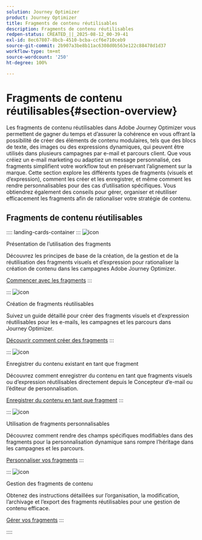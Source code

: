 ```yaml
---
solution: Journey Optimizer
product: Journey Optimizer
title: Fragments de contenu réutilisables
description: Fragments de contenu réutilisables
redpen-status: CREATED_||_2025-08-12_00-39-41
exl-id: 8ec67807-8bcb-4510-bcba-ccf6e710ceb9
source-git-commit: 2b907a3be8b11ac6308d0b563e122c88478d1d37
workflow-type: tm+mt
source-wordcount: '250'
ht-degree: 100%

---
```


# Fragments de contenu réutilisables{#section-overview}

Les fragments de contenu réutilisables dans Adobe Journey Optimizer vous permettent de gagner du temps et d’assurer la cohérence en vous offrant la possibilité de créer des éléments de contenu modulaires, tels que des blocs de texte, des images ou des expressions dynamiques, qui peuvent être utilisés dans plusieurs campagnes par e-mail et parcours client. Que vous créiez un e-mail marketing ou adaptiez un message personnalisé, ces fragments simplifient votre workflow tout en préservant l’alignement sur la marque. Cette section explore les différents types de fragments (visuels et d’expression), comment les créer et les enregistrer, et même comment les rendre personnalisables pour des cas d’utilisation spécifiques. Vous obtiendrez également des conseils pour gérer, organiser et réutiliser efficacement les fragments afin de rationaliser votre stratégie de contenu.

## Fragments de contenu réutilisables

:::: landing-cards-container
:::
![icon](https://cdn.experienceleague.adobe.com/icons/book.svg?lang=fr)

Présentation de l’utilisation des fragments

Découvrez les principes de base de la création, de la gestion et de la réutilisation des fragments visuels et d’expression pour rationaliser la création de contenu dans les campagnes Adobe Journey Optimizer.

[Commencer avec les fragments](../using/content-management/fragments.md)
:::

:::
![icon](https://cdn.experienceleague.adobe.com/icons/circle-play.svg?lang=fr)

Création de fragments réutilisables

Suivez un guide détaillé pour créer des fragments visuels et d’expression réutilisables pour les e-mails, les campagnes et les parcours dans Journey Optimizer.

[Découvrir comment créer des fragments](../using/content-management/create-fragments.md)
:::

:::
![icon](https://cdn.experienceleague.adobe.com/icons/list-check.svg?lang=fr)

Enregistrer du contenu existant en tant que fragment

Découvrez comment enregistrer du contenu en tant que fragments visuels ou d’expression réutilisables directement depuis le Concepteur d’e-mail ou l’éditeur de personnalisation.

[Enregistrer du contenu en tant que fragment](../using/content-management/save-fragments.md)
:::

:::
![icon](https://cdn.experienceleague.adobe.com/icons/puzzle-piece.svg?lang=fr)

Utilisation de fragments personnalisables

Découvrez comment rendre des champs spécifiques modifiables dans des fragments pour la personnalisation dynamique sans rompre l’héritage dans les campagnes et les parcours.

[Personnaliser vos fragments](../using/content-management/customizable-fragments.md)
:::

:::
![icon](https://cdn.experienceleague.adobe.com/icons/gear.svg?lang=fr)

Gestion des fragments de contenu

Obtenez des instructions détaillées sur l’organisation, la modification, l’archivage et l’export des fragments réutilisables pour une gestion de contenu efficace.

[Gérer vos fragments](../using/content-management/manage-fragments.md)
:::

::::
